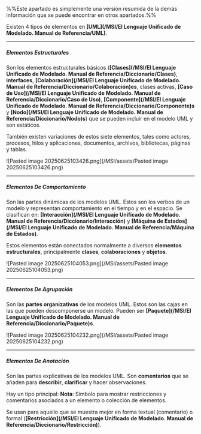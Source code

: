 %%Este apartado es simplemente una versión resumida de la demás información que se puede encontrar en otros apartados.%%

Existen 4 tipos de elementos en **[UML](/MSI/El Lenguaje Unificado de Modelado. Manual de Referencia/UML)**. 
****
##### **Elementos Estructurales**
Son los elementos estructurales básicos (**[Clases](/MSI/El Lenguaje Unificado de Modelado. Manual de Referencia/Diccionario/Clases)**, **interfaces**, **[Colaboración](/MSI/El Lenguaje Unificado de Modelado. Manual de Referencia/Diccionario/Colaboración)es**, clases activas, **[Caso de Uso](/MSI/El Lenguaje Unificado de Modelado. Manual de Referencia/Diccionario/Caso de Uso)**, **[Componente](/MSI/El Lenguaje Unificado de Modelado. Manual de Referencia/Diccionario/Componente)s** y **[Nodo](/MSI/El Lenguaje Unificado de Modelado. Manual de Referencia/Diccionario/Nodo)s**) que se pueden incluir en el modelo UML y son estáticos. 

También existen variaciones de estos siete elementos, tales como actores, procesos, hilos y aplicaciones, documentos, archivos, bibliotecas, páginas y tablas.

![Pasted image 20250625103426.png](/MSI/assets/Pasted image 20250625103426.png)
****
##### **Elementos De Comportamiento**
Son las partes dinámicas de los modelos UML. 
Estos son los verbos de un modelo y representan comportamiento en el tiempo y en el espacio. Se clasifican en: **[Interacción](/MSI/El Lenguaje Unificado de Modelado. Manual de Referencia/Diccionario/Interacción)** y **[Máquina de Estados](/MSI/El Lenguaje Unificado de Modelado. Manual de Referencia/Máquina de Estados)**.

Estos elementos están conectados normalmente a diversos **elementos estructurales**, principalmente **clases**, **colaboraciones** y **objetos**.

![Pasted image 20250625104053.png](/MSI/assets/Pasted image 20250625104053.png)
****
##### **Elementos De Agrupación**
Son las **partes organizativas** de los modelos UML. Estos son las cajas en las que pueden descomponerse un modelo. Pueden ser **[Paquete](/MSI/El Lenguaje Unificado de Modelado. Manual de Referencia/Diccionario/Paquete)s**.

![Pasted image 20250625104232.png](/MSI/assets/Pasted image 20250625104232.png)
****
##### **Elementos De Anotación**
Son las partes explicativas de los modelos UML. 
Son **comentarios** que se añaden para **describir**, **clarificar** y hacer observaciones. 

Hay un tipo principal: **Nota**: Símbolo para mostrar restricciones y comentarios asociados a un elemento o colección de elementos. 

Se usan para aquello que se muestra mejor en forma textual (comentario) o formal (**[Restricción](/MSI/El Lenguaje Unificado de Modelado. Manual de Referencia/Diccionario/Restricción)**).